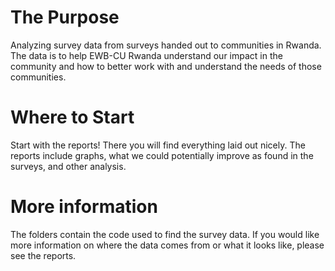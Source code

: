# The Purpose
Analyzing survey data from surveys handed out to communities in Rwanda.  The data is to help EWB-CU Rwanda understand our impact in the community and how to better work with and understand the needs of those communities.


# Where to Start
Start with the reports!  There you will find everything laid out nicely.  The reports include graphs, what we could potentially improve as found in the surveys, and other analysis.

# More information
The folders contain the code used to find the survey data.  If you would like more information on where the data comes from or what it looks like, please see the reports.
